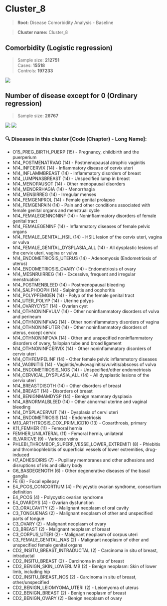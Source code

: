 # Cluster_8

> **Root:** Disease Comorbidity Analysis - Baseline

> **Cluster name:** Cluster_8  

## Comorbidity (Logistic regression)
> Sample size: **212751**  
> Cases: **15518**  
> Controls: **197233**
<img src="/Cluster/Figures/Incidence/LG/Cluster_8.png" />
<CsvTable src="/public/Cluster/Data/Incidence/LG/LG_Cluster_8.csv" label="🔍 View full results" />

## Number of disease except for 0 (Ordinary regression)
> Sample size: **26767**
<img src="/Cluster/Figures/Incidence/Histogram/Cluster_8_in.png" />
<CsvTable src="/public/Cluster/Data/Incidence/Histogram/Cluster_8_in.csv" label="🔍 View full results" />

<img src="/Cluster/Figures/Incidence/ORD/Cluster_8.png" />
<CsvTable src="/public/Cluster/Data/Incidence/ORD/ORD_Cluster_8.csv" label="🔍 View full results" />

### 🔍 Diseases in this cluster [Code (Chapter) - Long Name]:
- O15_PREG_BIRTH_PUERP (15) - Pregnancy, childbirth and the puerperium
- N14_POSTMENATRVAG (14) - Postmenopausal atrophic vaginitis
- N14_INFCERVIX (14) - Inflammatory disease of cervix uteri
- N14_INFLAMMBREAST (14) - Inflammatory disorders of breast
- N14_LUMPNASBREAST (14) - Unspecified lump in breast
- N14_MENOPAUSOT (14) - Other menopausal disorders
- N14_MENORRHAGIA (14) - Menorrhagia
- N14_MENSIRREG (14) - Irregular menses
- N14_FEMGENPROL (14) - Female genital prolapse
- N14_FEMGENPAIN (14) - Pain and other conditions associated with female genital organs and menstrual cycle
- N14_FEMALEGENNONINF (14) - Noninflammatory disorders of female genital tract
- N14_FEMALEGENINF (14) - Inflammatory diseases of female pelvic organs
- N14_FEMALE_GENITAL_HSIL (14) - HSIL lesion of the cervix uteri, vagina or vulva
- N14_FEMALE_GENITAL_DYSPLASIA_ALL (14) - All dysplastic lesions of the cervix uteri, vagina or vulva
- N14_ENDOMETRIOSIS_UTERUS (14) - Adenomyosis (Endometriosis of uterus)
- N14_ENDOMETRIOSIS_OVARY (14) - Endometriosis of ovary
- N14_MESNRUIRREG (14) - Excessive, frequent and irregular menstruation
- N14_POSTMENBLEED (14) - Postmenopausal bleeding
- N14_SALPHOOPH (14) - Salpingitis and oophoritis
- N14_POLYPFEMGEN (14) - Polyp of the female genital tract
- N14_UTER_POLYP (14) - Uterine polyps
- N14_OVARYCYST (14) - Ovarian cyst
- N14_OTHNONINFVULV (14) - Other noninflammatory disorders of vulva and perineum
- N14_OTHNONINFVAG (14) - Other noninflammatory disorders of vagina
- N14_OTHNONINFUTER (14) - Other noninflammatory disorders of uterus, except cervix
- N14_OTHNONINFOVA (14) - Other and unspecified noninflammatory disorders of ovary, fallopian tube and broad ligament
- N14_OTHNONINFCERVIX (14) - Other noninflammatory disorders of cervix uteri
- N14_OTHFEMPELINF (14) - Other female pelvic inflammatory diseases
- N14_VAGINITIS (14) - Vaginitis/vulvovaginitis/vulvitis/abscess of vulva
- N14_ENDOMETRIOSIS_NOS (14) - Unspecified/other endometriosis
- N14_CERVICAL_DYSPLASIA_ALL (14) - All dysplastic lesions of the cervix uteri
- N14_BREASTDISOTH (14) - Other disorders of breast
- N14_BREAST (14) - Disorders of breast
- N14_BENIGNMAMDYSP (14) - Benign mammary dysplasia
- N14_ABNORMALBLEED (14) - Other abnormal uterine and vaginal bleeding
- N14_DYSPLACERVUT (14) - Dysplasia of cervi uteri
- N14_ENDOMETRIOSIS (14) - Endometriosis
- M13_ARTHTROSIS_COX_PRIM_ICD10 (13) - Coxarthrosis, primary
- K11_FEMHER (11) - Femoral hernia
- FEMHER_UNILATERAL (11) - Femoral hernia, unilateral
- I9_VARICVE (9) - Varicose veins
- PHLEBI_THROMBOP_SUPERF_VESSE_LOWER_EXTREMITI (8) - Phlebitis and thrombophlebitis of superficial vessels of lower extremities, drug-induced
- H7_ADHESIOIRIS (7) - Pupillary membranes and other adhesions and disruptions of iris and ciliary body
- G6_BASDEGENOTH (6) - Other degenerative diseases of the basal ganglia
- FE (6) - Focal epilepsy
- E4_PCOS_CONCORTIUM (4) - Polycystic ovarian syndrome, consortium definition
- E4_PCOS (4) - Polycystic ovarian syndrome
- E4_OVARDYS (4) - Ovarian dysfunction
- C3_ORALCAVITY (2) - Malignant neoplasm of oral cavity
- C3_TONGUENAS (2) - Malignant neoplasm of other and unspecified parts of tongue
- C3_OVARY (2) - Malignant neoplasm of ovary
- C3_BREAST (2) - Malignant neoplasm of breast
- C3_CORPUS_UTERI (2) - Malignant neoplasm of corpus uteri
- C3_FEMALE_GENITAL_NAS (2) - Malignant neoplasm of other and unspecified female genital organs
- CD2_INSITU_BREAST_INTRADUCTAL (2) - Carcinoma in situ of breast, intraductal
- CD2_INSITU_BREAST (2) - Carcinoma in situ of breast
- CD2_BENIGN_SKIN_LOWERLIMB (2) - Benign neoplasm: Skin of lower limb, including hip
- CD2_INSITU_BREAST_NOS (2) - Carcinoma in situ of breast, other/unspecified
- CD2_BENIGN_LEIOMYOMA_UTERI (2) - Leiomyoma of uterus
- CD2_BENIGN_BREAST (2) - Benign neoplasm of breast
- CD2_BENIGN_OVARY (2) - Benign neoplasm of ovary
